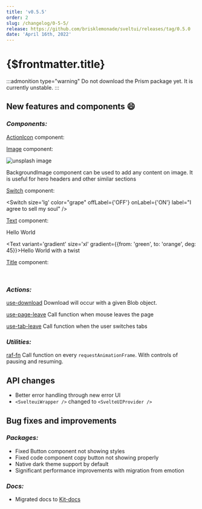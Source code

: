 ```yaml
---
title: 'v0.5.5'
order: 2
slug: /changelog/0-5-5/
release: https://github.com/brisklemonade/sveltui/releases/tag/0.5.0
date: 'April 16th, 2022'
---
```


<script lang='ts'>
    import {ActionIcon, Image, Switch, Text, Title, BackgroundImage} from '@svelteuidev/core'
    import {GithubLogo} from 'radix-icons-svelte'
</script>

# {$frontmatter.title}

:::admonition type="warning"
Do not download the Prism package yet. It is currently unstable.
:::

## New features and components :smile:

### _Components:_

[ActionIcon](/docs/core/action-icon) component:

<div class='flex gap-4'>
<ActionIcon variant='default' />
<ActionIcon variant='filled' color='blue' size='xl' >
<GithubLogo />
</ActionIcon>
</div>

[Image](/docs/core/image) component:

<Image
src="https://images.unsplash.com/photo-1648753532185-77d83918b809?ixlib=rb-1.2.1&ixid=MnwxMjA3fDB8MHxwaG90by1wYWdlfHx8fGVufDB8fHx8&auto=format&fit=crop&w=1062&q=80"
height={240}
alt="unsplash image"
radius='lg'
/>

<BackgroundImage src="https://images.unsplash.com/photo-1649014048485-590f93c42936?ixlib=rb-1.2.1&ixid=MnwxMjA3fDB8MHxwaG90by1wYWdlfHx8fGVufDB8fHx8&auto=format&fit=crop&w=987&q=80" radius='md'>

BackgroundImage component can be used to add any content on image. It is useful for hero headers
and other similar sections

</BackgroundImage>

[Switch](/docs/core/switch) component:

<Switch size='lg' color="grape" offLabel={'OFF'} onLabel={'ON'} label="I agree to sell my soul" />

[Text](/docs/core/text) component:

<Text color='dimmed' size='xl'>Hello World</Text>

<Text variant='gradient' size='xl' gradient={{from: 'green', to: 'orange', deg: 45}}>Hello World with a twist</Text>

[Title](/docs/core/title) component:

<Title variant='gradient' order={1}>This is a title</Title>
<Title color='red' order={5}>This is too</Title>

<br />

### _Actions:_

[use-download](/docs/actions/use-download) Download will occur with a given Blob object.

[use-page-leave](/docs/actions/use-page-leave) Call function when mouse leaves the page

[use-tab-leave](/docs/actions/use-tab-leave) Call function when the user switches tabs

### _Utilities:_

[raf-fn](/docs/utilities/raf-fn) Call function on every `requestAnimationFrame`. With controls of pausing and resuming.

## API changes

- Better error handling through new error UI
- `<SvelteuiWrapper />` changed to `<SvelteUIProvider />`

## Bug fixes and improvements

### _Packages:_

- Fixed Button component not showing styles
- Fixed code component copy button not showing properly
- Native dark theme support by default
- Significant performance improvements with migration from emotion

### _Docs:_

- Migrated docs to [Kit-docs](https://kit-docs.svelteness.dev)
